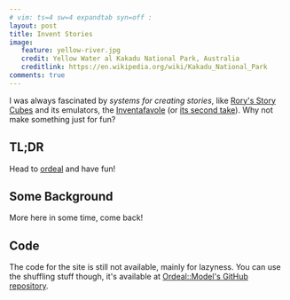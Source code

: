 ```yaml
---
# vim: ts=4 sw=4 expandtab syn=off :
layout: post
title: Invent Stories
image:
   feature: yellow-river.jpg
   credit: Yellow Water al Kakadu National Park, Australia
   creditlink: https://en.wikipedia.org/wiki/Kakadu_National_Park
comments: true
---
```


I was always fascinated by *systems for creating stories*, like [Rory's
Story Cubes][rorys] and its emulators, the [Inventafavole][inventafavole]
(or [its second take][inventafavole2]). Why not make something just for
fun?

## TL;DR

Head to [ordeal][ordeal] and have fun!

## Some Background

More here in some time, come back!

## Code

The code for the site is still not available, mainly for lazyness. You can
use the shuffling stuff though, it's available at [Ordeal::Model's GitHub
repository][ordeal-model-repo].

[rorys]: https://www.storycubes.com/
[inventafavole]: http://www.ilbarbagiannieditore.it/prodotto/linventafavole/
[inventafavole2]: http://www.ilbarbagiannieditore.it/prodotto/linventafavole-ii-2/
[ordeal]: https://ordeal.introm.it/
[dokku]: http://blog.polettix.it/dokku-your-tiny-paas/
[ordeal-model-repo]: https://github.com/polettix/Ordeal-Model

